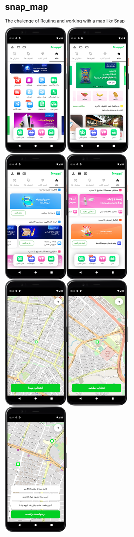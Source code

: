 # snap_map

The challenge of Routing and working with a map like Snap

<p align="left"> <img src="https://github.com/sajjadabbasi1383/SnapSample/blob/master/assets/images/Screenshot1.png" width="200" height="410"/>
<img src="https://github.com/sajjadabbasi1383/SnapSample/blob/master/assets/images/Screenshot2.png" width="200" height="410"/><img src="https://github.com/sajjadabbasi1383/SnapSample/blob/master/assets/images/Screenshot3.png" width="200" height="410"/><img src="https://github.com/sajjadabbasi1383/SnapSample/blob/master/assets/images/Screenshot4.png" width="200" height="410"/><img src="https://github.com/sajjadabbasi1383/SnapSample/blob/master/assets/images/Screenshot5.png" width="200" height="410"/><img src="https://github.com/sajjadabbasi1383/SnapSample/blob/master/assets/images/Screenshot6.png" width="200" height="410"/><img src="https://github.com/sajjadabbasi1383/SnapSample/blob/master/assets/images/Screenshot7.png" width="200" height="410"/>


